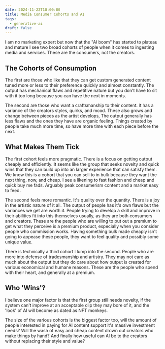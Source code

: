 ```yaml
---
date: 2024-11-22T10:00:00
title: Media Consumer Cohorts and AI
tags:
  - generative-ai
draft: false
---
```

I am no marketing expert but now that the "AI boom" has started to plateau and mature I see two broad cohorts of people when it comes to ingesting media and services. These are the consumers, not the creators.

## The Cohorts of Consumption

The first are those who like that they can get custom generated content tuned more or less to their preference quickly and almost constantly. The output has mechanical flaws and repetitive nature but you don't have to sit with it too long because you can have the next in moments.

The second are those who want a craftsmanship to their content. It has a variance of the creators styles, quirks, and mood. These also grows and change between pieces as the artist develops, The output generally has less flaws and the ones they have are organic feeling. Things created by people take much more time, so have more time with each piece before the next.

## What Makes Them Tick

The first cohort feels more pragmatic. There is a focus on getting output cheaply and efficiently. It seems like the group that seeks novelty and quick wins that they can build up into an larger experience that can satisfy them. We know this is a cohort that you can sell to in bulk because they want the next thing, now, and cheap. I see a likening to fast fashion and cheap and quick buy me fads. Arguably peak consumerism content and a market easy to feed.

The second feels more romantic. It's quality over the quantity. There is a joy in the artistic nature of it all. The output of people has it's own flaws but the variances we get are worth it. People trying to develop a skill and improve in their abilities fit into this themselves usually, as they are both consumers and creators. These are the people who are willing to put out a premium to get what they perceive is a premium product, especially when you consider people who commission works. Having something bulk made cheaply isn't going to appease these people, they want to feel quality and possibly some unique value.

There is technically a third cohort I lump into the second. People who are more into defense of tradesmanship and artistry. They may not care as much about the output but they do care about how output is created for various economical and humane reasons. These are the people who spend with their heart, and generally at a premium.

## Who 'Wins'?

I believe one major factor is that the first group still needs novelty, if the system can't improve at an acceptable clip they may bore of it, and the 'look' of AI will become as dated as NFT monkeys.

The size of the various cohorts is the biggest factor too, will the amount of people interested in paying for AI content support it's massive investment needs? Will the wash of easy and cheap content drown out creators who make things by hand? And finally how useful can AI be to the creators without replacing their style and value?
